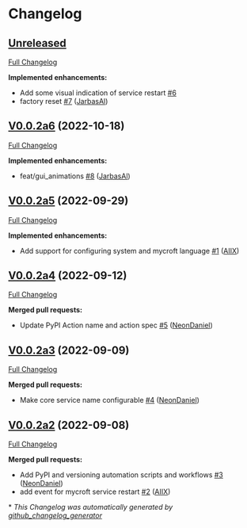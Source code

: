 # Changelog

## [Unreleased](https://github.com/OpenVoiceOS/ovos-PHAL-plugin-system/tree/HEAD)

[Full Changelog](https://github.com/OpenVoiceOS/ovos-PHAL-plugin-system/compare/V0.0.2a6...HEAD)

**Implemented enhancements:**

- Add some visual indication of service restart [\#6](https://github.com/OpenVoiceOS/ovos-PHAL-plugin-system/issues/6)
- factory reset [\#7](https://github.com/OpenVoiceOS/ovos-PHAL-plugin-system/pull/7) ([JarbasAl](https://github.com/JarbasAl))

## [V0.0.2a6](https://github.com/OpenVoiceOS/ovos-PHAL-plugin-system/tree/V0.0.2a6) (2022-10-18)

[Full Changelog](https://github.com/OpenVoiceOS/ovos-PHAL-plugin-system/compare/V0.0.2a5...V0.0.2a6)

**Implemented enhancements:**

- feat/gui\_animations [\#8](https://github.com/OpenVoiceOS/ovos-PHAL-plugin-system/pull/8) ([JarbasAl](https://github.com/JarbasAl))

## [V0.0.2a5](https://github.com/OpenVoiceOS/ovos-PHAL-plugin-system/tree/V0.0.2a5) (2022-09-29)

[Full Changelog](https://github.com/OpenVoiceOS/ovos-PHAL-plugin-system/compare/V0.0.2a4...V0.0.2a5)

**Implemented enhancements:**

- Add support for configuring system and mycroft language [\#1](https://github.com/OpenVoiceOS/ovos-PHAL-plugin-system/pull/1) ([AIIX](https://github.com/AIIX))

## [V0.0.2a4](https://github.com/OpenVoiceOS/ovos-PHAL-plugin-system/tree/V0.0.2a4) (2022-09-12)

[Full Changelog](https://github.com/OpenVoiceOS/ovos-PHAL-plugin-system/compare/V0.0.2a3...V0.0.2a4)

**Merged pull requests:**

- Update PyPI Action name and action spec [\#5](https://github.com/OpenVoiceOS/ovos-PHAL-plugin-system/pull/5) ([NeonDaniel](https://github.com/NeonDaniel))

## [V0.0.2a3](https://github.com/OpenVoiceOS/ovos-PHAL-plugin-system/tree/V0.0.2a3) (2022-09-09)

[Full Changelog](https://github.com/OpenVoiceOS/ovos-PHAL-plugin-system/compare/V0.0.2a2...V0.0.2a3)

**Merged pull requests:**

- Make core service name configurable [\#4](https://github.com/OpenVoiceOS/ovos-PHAL-plugin-system/pull/4) ([NeonDaniel](https://github.com/NeonDaniel))

## [V0.0.2a2](https://github.com/OpenVoiceOS/ovos-PHAL-plugin-system/tree/V0.0.2a2) (2022-09-08)

[Full Changelog](https://github.com/OpenVoiceOS/ovos-PHAL-plugin-system/compare/e2891964fdd97eaee965b332d3fa6413abd2a3a1...V0.0.2a2)

**Merged pull requests:**

- Add PyPI and versioning automation scripts and workflows [\#3](https://github.com/OpenVoiceOS/ovos-PHAL-plugin-system/pull/3) ([NeonDaniel](https://github.com/NeonDaniel))
- add event for mycroft service restart [\#2](https://github.com/OpenVoiceOS/ovos-PHAL-plugin-system/pull/2) ([AIIX](https://github.com/AIIX))



\* *This Changelog was automatically generated by [github_changelog_generator](https://github.com/github-changelog-generator/github-changelog-generator)*
